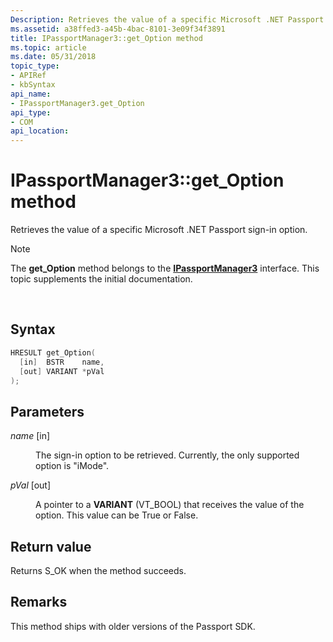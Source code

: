 ```yaml
---
Description: Retrieves the value of a specific Microsoft .NET Passport sign-in option.
ms.assetid: a38ffed3-a45b-4bac-8101-3e09f34f3891
title: IPassportManager3::get_Option method
ms.topic: article
ms.date: 05/31/2018
topic_type: 
- APIRef
- kbSyntax
api_name: 
- IPassportManager3.get_Option
api_type: 
- COM
api_location: 
---
```


# IPassportManager3::get\_Option method

Retrieves the value of a specific Microsoft .NET Passport sign-in option.

> [!Note]  
> The **get\_Option** method belongs to the [**IPassportManager3**](https://msdn.microsoft.com/library/ms817681(v=MSDN.10).aspx) interface. This topic supplements the initial documentation.

 

## Syntax


```C++
HRESULT get_Option(
  [in]  BSTR    name,
  [out] VARIANT *pVal
);
```



## Parameters

<dl> <dt>

*name* \[in\]
</dt> <dd>

The sign-in option to be retrieved. Currently, the only supported option is "iMode".

</dd> <dt>

*pVal* \[out\]
</dt> <dd>

A pointer to a **VARIANT** (VT\_BOOL) that receives the value of the option. This value can be True or False.

</dd> </dl>

## Return value

Returns S\_OK when the method succeeds.

## Remarks

This method ships with older versions of the Passport SDK.

 

 



